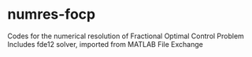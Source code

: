 # numres-focp
Codes for the numerical resolution of Fractional Optimal Control Problem
Includes fde12 solver, imported from MATLAB File Exchange
